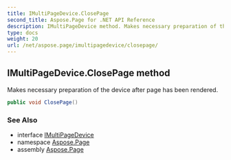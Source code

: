 ```yaml
---
title: IMultiPageDevice.ClosePage
second_title: Aspose.Page for .NET API Reference
description: IMultiPageDevice method. Makes necessary preparation of the device after page has been rendered
type: docs
weight: 20
url: /net/aspose.page/imultipagedevice/closepage/
---
```

## IMultiPageDevice.ClosePage method

Makes necessary preparation of the device after page has been rendered.

```csharp
public void ClosePage()
```

### See Also

* interface [IMultiPageDevice](../)
* namespace [Aspose.Page](../../imultipagedevice/)
* assembly [Aspose.Page](../../../)


